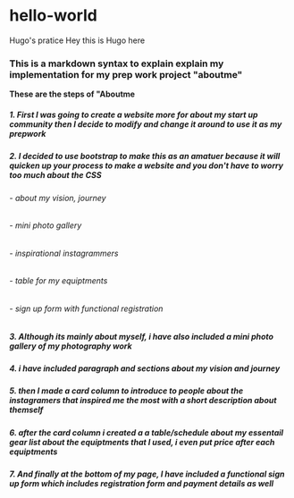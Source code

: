 # hello-world
Hugo's pratice
Hey this is Hugo here

### This is a markdown syntax to explain explain my implementation for my prep work project "aboutme"

**These are the steps of "Aboutme**

#####  1. First I was going to create a website more for about my start up community then I decide to modify and change it around to use it as my prepwork

#####  2. I decided to use bootstrap to make this as an amatuer because it will quicken up your process to make a website and you don't have to worry too much about the CSS

######    - about my vision, journey 

######    - mini photo gallery

######    - inspirational instagrammers

######    - table for my equiptments

######    - sign up form with functional registration

#####  3. Although its mainly about myself, i have also included a mini photo gallery of my photography work

#####  4.  i have included paragraph and sections about my vision and journey

#####  5.  then I made a card column to introduce to people about the instagramers that inspired me the most with a short description about themself

#####  6.   after the card column i created a a table/schedule about my essentail gear list about the equiptments that I used, i even put price after each equiptments

#####  7.  And finally at the bottom of my page, I have included a functional sign up form which includes registration form and payment details as well
